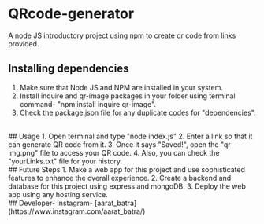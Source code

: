 # QRcode-generator
A node JS introductory project using npm to create qr code from links provided. 
<br>
## Installing dependencies
1. Make sure that Node JS and NPM are installed in your system.
2. Install inquire and qr-image packages in your folder using terminal command- "npm install inquire qr-image".
3. Check the package.json file for any duplicate codes for "dependencies".
<br>
## Usage
1. Open terminal and type "node index.js"
2. Enter a link so that it can generate QR code from it.
3. Once it says "Saved!", open the "qr-img.png" file to access your QR code.
4. Also, you can check the "yourLinks.txt" file for your history.
<br>
## Future Steps
1. Make a web app for this project and use sophisticated features to enhance the overall experience.
2. Create a backend and database for this project using express and mongoDB.
3. Deploy the web app using any hosting service. 
<br>
## Developer-
Instagram- [aarat_batra](https://www.instagram.com/aarat_batra/)

